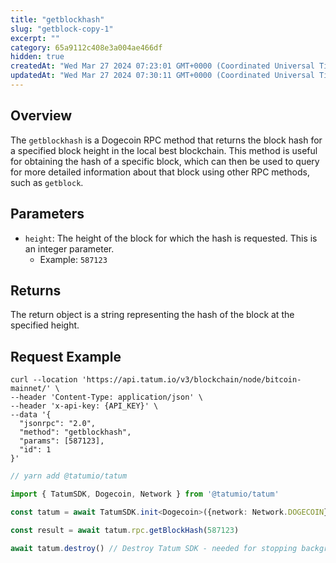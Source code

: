 ```yaml
---
title: "getblockhash"
slug: "getblock-copy-1"
excerpt: ""
category: 65a9112c408e3a004ae466df
hidden: true
createdAt: "Wed Mar 27 2024 07:23:01 GMT+0000 (Coordinated Universal Time)"
updatedAt: "Wed Mar 27 2024 07:30:11 GMT+0000 (Coordinated Universal Time)"
---
```

## Overview

The `getblockhash` is a Dogecoin RPC method that returns the block hash for a specified block height in the local best blockchain. This method is useful for obtaining the hash of a specific block, which can then be used to query for more detailed information about that block using other RPC methods, such as `getblock`.

## Parameters

- `height`: The height of the block for which the hash is requested. This is an integer parameter.
  - Example: `587123`

## Returns

The return object is a string representing the hash of the block at the specified height.

## Request Example

```curl cURL
curl --location 'https://api.tatum.io/v3/blockchain/node/bitcoin-mainnet/' \
--header 'Content-Type: application/json' \
--header 'x-api-key: {API_KEY}' \
--data '{
  "jsonrpc": "2.0",
  "method": "getblockhash",
  "params": [587123],
  "id": 1
}'
```
```typescript JS SDK
// yarn add @tatumio/tatum

import { TatumSDK, Dogecoin, Network } from '@tatumio/tatum'

const tatum = await TatumSDK.init<Dogecoin>({network: Network.DOGECOIN})

const result = await tatum.rpc.getBlockHash(587123)

await tatum.destroy() // Destroy Tatum SDK - needed for stopping background jobs
```
